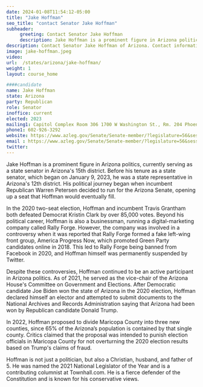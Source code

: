 ```yaml
---
date: 2024-01-08T11:54:12-05:00
title: "Jake Hoffman"
seo_title: "contact Senator Jake Hoffman"
subheader:
     greeting: Contact Senator Jake Hoffman
     description: Jake Hoffman is a prominent figure in Arizona politics, currently serving as a state senator in Arizona's 15th district.
description: Contact Senator Jake Hoffman of Arizona. Contact information for Jake Hoffman includes email address, phone number, and mailing address.
image: jake-hoffman.jpeg
video:
url:  /states/arizona/jake-hoffman/
weight: 1
layout: course_home

####candidate
name: Jake Hoffman
state: Arizona
party: Republican
role: Senator
inoffice: current
elected: 2023
mailing1: Capitol Complex Room 306 1700 W Washington St., Rm. 204 Phoenix, AZ 85007-2890
phone1: 602-926-3292
website: https://www.azleg.gov/Senate/Senate-member/?legislature=56&session=128&legislator=2130/
email : https://www.azleg.gov/Senate/Senate-member/?legislature=56&session=128&legislator=2130/
twitter:
---
```


Jake Hoffman is a prominent figure in Arizona politics, currently serving as a state senator in Arizona's 15th district. Before his tenure as a state senator, which began on January 9, 2023, he was a state representative in Arizona's 12th district. His political journey began when incumbent Republican Warren Petersen decided to run for the Arizona Senate, opening up a seat that Hoffman would eventually fill.

In the 2020 two-seat election, Hoffman and incumbent Travis Grantham both defeated Democrat Kristin Clark by over 85,000 votes. Beyond his political career, Hoffman is also a businessman, running a digital-marketing company called Rally Forge. However, the company was involved in a controversy when it was reported that Rally Forge formed a fake left-wing front group, America Progress Now, which promoted Green Party candidates online in 2018. This led to Rally Forge being banned from Facebook in 2020, and Hoffman himself was permanently suspended by Twitter.

Despite these controversies, Hoffman continued to be an active participant in Arizona politics. As of 2021, he served as the vice-chair of the Arizona House's Committee on Government and Elections. After Democratic candidate Joe Biden won the state of Arizona in the 2020 election, Hoffman declared himself an elector and attempted to submit documents to the National Archives and Records Administration saying that Arizona had been won by Republican candidate Donald Trump.

In 2022, Hoffman proposed to divide Maricopa County into three new counties, since 65% of the Arizona’s population is contained by that single county. Critics claimed that the proposal was intended to punish election officials in Maricopa County for not overturning the 2020 election results based on Trump's claims of fraud.

Hoffman is not just a politician, but also a Christian, husband, and father of 5. He was named the 2021 National Legislator of the Year and is a contributing columnist at Townhall.com. He is a fierce defender of the Constitution and is known for his conservative views.
